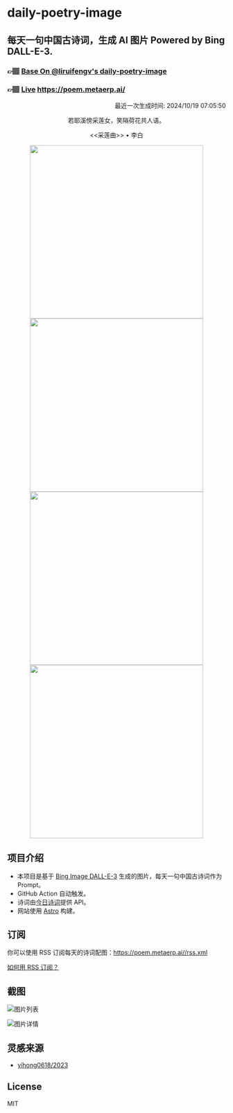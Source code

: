 
# daily-poetry-image

## 每天一句中国古诗词，生成 AI 图片 Powered by Bing DALL-E-3.

### 👉🏽 [Base On @liruifengv's daily-poetry-image](https://github.com/liruifengv/daily-poetry-image)

### 👉🏽 [Live](https://poem.metaerp.ai/) https://poem.metaerp.ai/

<p align="right">
  最近一次生成时间: 2024/10/19 07:05:50
</p>
<p align="center">
若耶溪傍采莲女，笑隔荷花共人语。
</p>
<p align="center">
<<采莲曲>> • 李白
</p>
<p align="center">
<img src="https://tse3.mm.bing.net/th/id/OIG2.OeXY1wQBprGRCKm_1lWR" height="400" width="400" />
<img src="https://tse2.mm.bing.net/th/id/OIG2.vBjYJ.24Aja82fSdpajM" height="400" width="400" />
<img src="https://tse2.mm.bing.net/th/id/OIG2.mIbbBZqRsXjw8sGxYlE_" height="400" width="400" />
<img src="https://tse4.mm.bing.net/th/id/OIG2.ECMaTATNMaDWDcAHlIKr" height="400" width="400" />
</p>

## 项目介绍

-   本项目是基于 [Bing Image DALL-E-3](https://www.bing.com/images/create) 生成的图片，每天一句中国古诗词作为 Prompt。
-   GitHub Action 自动触发。
-   诗词由[今日诗词](https://www.jinrishici.com/)提供 API。
-   网站使用 [Astro](https://astro.build) 构建。

## 订阅

你可以使用 RSS 订阅每天的诗词配图：https://poem.metaerp.ai//rss.xml

[如何用 RSS 订阅？](https://zhuanlan.zhihu.com/p/55026716)

## 截图

![图片列表](./screenshots/01.png)

![图片详情](./screenshots/02.png)

## 灵感来源

-   [yihong0618/2023](https://github.com/yihong0618/2023)

## License

MIT
